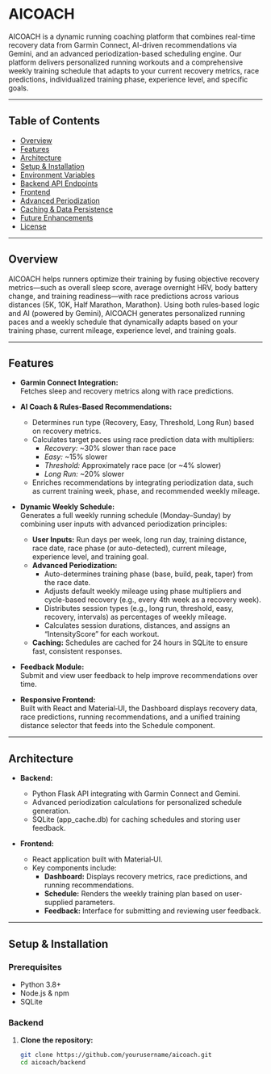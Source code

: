 # AICOACH

AICOACH is a dynamic running coaching platform that combines real-time recovery data from Garmin Connect, AI-driven recommendations via Gemini, and an advanced periodization-based scheduling engine. Our platform delivers personalized running workouts and a comprehensive weekly training schedule that adapts to your current recovery metrics, race predictions, individualized training phase, experience level, and specific goals.

---

## Table of Contents

- [Overview](#overview)
- [Features](#features)
- [Architecture](#architecture)
- [Setup & Installation](#setup--installation)
- [Environment Variables](#environment-variables)
- [Backend API Endpoints](#backend-api-endpoints)
- [Frontend](#frontend)
- [Advanced Periodization](#advanced-periodization)
- [Caching & Data Persistence](#caching--data-persistence)
- [Future Enhancements](#future-enhancements)
- [License](#license)

---

## Overview

AICOACH helps runners optimize their training by fusing objective recovery metrics—such as overall sleep score, average overnight HRV, body battery change, and training readiness—with race predictions across various distances (5K, 10K, Half Marathon, Marathon). Using both rules‑based logic and AI (powered by Gemini), AICOACH generates personalized running paces and a weekly schedule that dynamically adapts based on your training phase, current mileage, experience level, and training goals.

---

## Features

- **Garmin Connect Integration:**  
  Fetches sleep and recovery metrics along with race predictions.

- **AI Coach & Rules‑Based Recommendations:**  
  - Determines run type (Recovery, Easy, Threshold, Long Run) based on recovery metrics.  
  - Calculates target paces using race prediction data with multipliers:  
    - *Recovery:* ~30% slower than race pace  
    - *Easy:* ~15% slower  
    - *Threshold:* Approximately race pace (or ~4% slower)  
    - *Long Run:* ~20% slower  
  - Enriches recommendations by integrating periodization data, such as current training week, phase, and recommended weekly mileage.

- **Dynamic Weekly Schedule:**  
  Generates a full weekly running schedule (Monday–Sunday) by combining user inputs with advanced periodization principles:
  - **User Inputs:** Run days per week, long run day, training distance, race date, race phase (or auto-detected), current mileage, experience level, and training goal.
  - **Advanced Periodization:**  
    - Auto-determines training phase (base, build, peak, taper) from the race date.  
    - Adjusts default weekly mileage using phase multipliers and cycle-based recovery (e.g., every 4th week as a recovery week).  
    - Distributes session types (e.g., long run, threshold, easy, recovery, intervals) as percentages of weekly mileage.  
    - Calculates session durations, distances, and assigns an “IntensityScore” for each workout.
  - **Caching:** Schedules are cached for 24 hours in SQLite to ensure fast, consistent responses.

- **Feedback Module:**  
  Submit and view user feedback to help improve recommendations over time.

- **Responsive Frontend:**  
  Built with React and Material‑UI, the Dashboard displays recovery data, race predictions, running recommendations, and a unified training distance selector that feeds into the Schedule component.

---

## Architecture

- **Backend:**  
  - Python Flask API integrating with Garmin Connect and Gemini.  
  - Advanced periodization calculations for personalized schedule generation.  
  - SQLite (app_cache.db) for caching schedules and storing user feedback.

- **Frontend:**  
  - React application built with Material‑UI.  
  - Key components include:  
    - **Dashboard:** Displays recovery metrics, race predictions, and running recommendations.  
    - **Schedule:** Renders the weekly training plan based on user-supplied parameters.  
    - **Feedback:** Interface for submitting and reviewing user feedback.

---

## Setup & Installation

### Prerequisites

- Python 3.8+
- Node.js & npm
- SQLite

### Backend

1. **Clone the repository:**

   ```bash
   git clone https://github.com/yourusername/aicoach.git
   cd aicoach/backend
